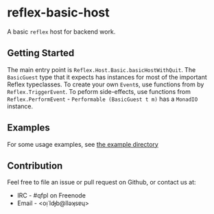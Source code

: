 # reflex-basic-host

A basic `reflex` host for backend work.

## Getting Started

The main entry point is `Reflex.Host.Basic.basicHostWithQuit`. The
`BasicGuest` type that it expects has instances for most of the
important Reflex typeclasses. To create your own `Event`s, use
functions from by `Reflex.TriggerEvent`. To peform side-effects, use
functions from `Reflex.PerformEvent` - `Performable (BasicGuest t m)`
has a `MonadIO` instance.

## Examples

For some usage examples, see [the example
directory](https://github.com/qfpl/reflex-basic-host/tree/master/example)

## Contribution

Feel free to file an issue or pull request on Github, or contact us at:

* IRC - #qfpl on Freenode
* Email - <oᴉ˙ldɟb@llǝʞsɐɥ>
